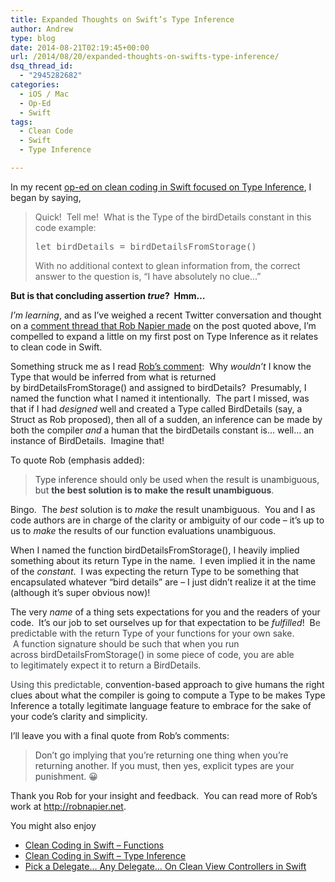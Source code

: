 ```yaml
---
title: Expanded Thoughts on Swift’s Type Inference
author: Andrew
type: blog
date: 2014-08-21T02:19:45+00:00
url: /2014/08/20/expanded-thoughts-on-swifts-type-inference/
dsq_thread_id:
  - "2945282682"
categories:
  - iOS / Mac
  - Op-Ed
  - Swift
tags:
  - Clean Code
  - Swift
  - Type Inference

---
```

In my recent <a title="Clean Coding in Swift – Type Inference" href="http://www.andrewcbancroft.com/2014/08/12/clean-coding-in-swift-type-inference/" target="_blank">op-ed on clean coding in Swift focused on Type Inference</a>, I began by saying,

> Quick!  Tell me!  What is the Type of the <span class="lang:swift decode:true  crayon-inline">birdDetails</span> constant in this code example:
> 
> <pre class="toolbar:2 lang:swift decode:true">let birdDetails = birdDetailsFromStorage()</pre>
> 
> With no additional context to glean information from, the correct answer to the question is, &#8220;I have absolutely no clue&#8230;&#8221;

**But is that concluding assertion _true_?  Hmm&#8230;**

_I&#8217;m learning_, and as I&#8217;ve weighed a recent Twitter conversation and thought on a <a title="Rob Napier Comment" href="http://www.andrewcbancroft.com/2014/08/12/clean-coding-in-swift-type-inference/#comment-1551252721" target="_blank">comment thread that Rob Napier made</a> on the post quoted above, I&#8217;m compelled to expand a little on my first post on Type Inference as it relates to clean code in Swift.

Something struck me as I read <a title="Rob's Comment" href="http://www.andrewcbancroft.com/2014/08/12/clean-coding-in-swift-type-inference/#comment-1551252721" target="_blank">Rob&#8217;s comment</a>:  Why _wouldn&#8217;t_ I know the Type that would be inferred from what is returned by <span class="lang:swift decode:true  crayon-inline">birdDetailsFromStorage()</span> and assigned to <span class="lang:swift decode:true  crayon-inline">birdDetails</span>?  Presumably, I named the function what I named it intentionally.  The part I missed, was that if I had _designed_ well and created a Type called <span class="lang:swift decode:true  crayon-inline">BirdDetails</span> (say, a Struct as Rob proposed), then all of a sudden, an inference can be made by both the compiler _and_ a human that the <span class="lang:swift decode:true  crayon-inline">birdDetails</span> constant is&#8230; well&#8230; an instance of <span class="lang:swift decode:true  crayon-inline">BirdDetails</span>.  Imagine that!

To quote Rob (emphasis added):

> <span style="color: #3f4549;">Type inference should only be used when the result is unambiguous, but <strong>the best solution is to</strong> <strong>make the result unambiguous</strong>.</span>

Bingo.  The _best_ solution is to _make_ the result unambiguous.  You and I as code authors are in charge of the clarity or ambiguity of our code &#8211; it&#8217;s up to us to _make_ the results of our function evaluations unambiguous.

When I named the function <span class="lang:swift decode:true  crayon-inline">birdDetailsFromStorage()</span>, I heavily implied something about its return Type in the name.  I even implied it in the name of the _constant_.  I was expecting the return Type to be something that encapsulated whatever &#8220;bird details&#8221; are &#8211; I just didn&#8217;t realize it at the time (although it&#8217;s super obvious now)!

The very _name_ of a thing sets expectations for you and the readers of your code.  It&#8217;s our job to set ourselves up for that expectation to be _fulfilled_!  B<span style="color: #3f4549;">e predictable with the return Type of your functions for your own sake.  A function signature should be such that when you run across <span class="lang:swift decode:true  crayon-inline">birdDetailsFromStorage()</span> in some piece of code, you are able to legitimately expect it to return a <span class="lang:swift decode:true  crayon-inline">BirdDetails</span>.  </span>

<span style="color: #3f4549;">Using this predictable, </span>convention-based approach to give humans the right clues about what the compiler is going to compute a Type to be makes Type Inference a totally legitimate language feature to embrace for the sake of your code&#8217;s clarity and simplicity.

I&#8217;ll leave you with a final quote from Rob&#8217;s comments:

> <span style="color: #3f4549;">Don&#8217;t go implying that you&#8217;re returning one thing when you&#8217;re returning another. If you must, then yes, explicit types are your punishment. 😀</span>

Thank you Rob for your insight and feedback.  You can read more of Rob&#8217;s work at <a title="Rob Napier's Blog" href="http://robnapier.net" target="_blank">http://robnapier.net</a>.

<div class="related-posts">
  <p>
    You might also enjoy
  </p>
  
  <ul>
    <li>
      <a title="Clean Coding in Swift – Functions" href="http://www.andrewcbancroft.com/2014/08/07/clean-coding-in-swift-functions/" target="_blank">Clean Coding in Swift – Functions</a>
    </li>
    <li>
      <a title="Clean Coding in Swift – Type Inference" href="http://www.andrewcbancroft.com/2014/08/12/clean-coding-in-swift-type-inference/" target="_blank">Clean Coding in Swift – Type Inference</a>
    </li>
    <li>
      <a title="Pick a Delegate… Any Delegate… On Clean View Controllers in Swift" href="http://www.andrewcbancroft.com/2014/08/26/pick-a-delegate-clean-view-controllers-in-swift/" target="_blank">Pick a Delegate… Any Delegate… On Clean View Controllers in Swift</a>
    </li>
  </ul>
</div>